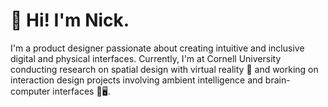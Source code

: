 # 👋 Hi! I'm Nick.
I'm a product designer passionate about creating intuitive and inclusive digital and physical interfaces. Currently, I'm at Cornell University conducting research on spatial design with virtual reality 🥽 and working on interaction design projects involving ambient intelligence and brain-computer interfaces 🧠🖥️.

<!--
**nicholasehe/nicholasehe** is a ✨ _special_ ✨ repository because its `README.md` (this file) appears on your GitHub profile.

Here are some ideas to get you started:

- 🔭 I’m currently working on ...
- 🌱 I’m currently learning ...
- 👯 I’m looking to collaborate on ...
- 🤔 I’m looking for help with ...
- 💬 Ask me about ...
- 📫 How to reach me: ...
- 😄 Pronouns: ...
- ⚡ Fun fact: ...
-->
